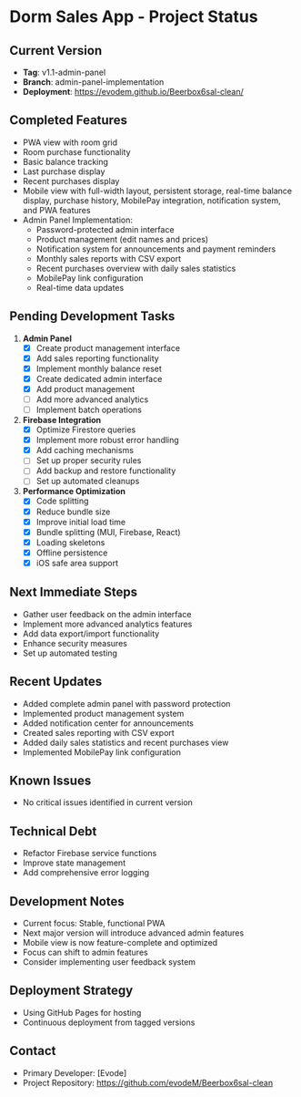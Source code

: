 # Dorm Sales App - Project Status

## Current Version
- **Tag**: v1.1-admin-panel
- **Branch**: admin-panel-implementation
- **Deployment**: https://evodem.github.io/Beerbox6sal-clean/

## Completed Features
- PWA view with room grid
- Room purchase functionality
- Basic balance tracking
- Last purchase display
- Recent purchases display
- Mobile view with full-width layout, persistent storage, real-time balance display, purchase history, MobilePay integration, notification system, and PWA features
- Admin Panel Implementation:
  - Password-protected admin interface
  - Product management (edit names and prices)
  - Notification system for announcements and payment reminders
  - Monthly sales reports with CSV export
  - Recent purchases overview with daily sales statistics
  - MobilePay link configuration
  - Real-time data updates

## Pending Development Tasks
1. **Admin Panel**
   - [x] Create product management interface
   - [x] Add sales reporting functionality
   - [x] Implement monthly balance reset
   - [x] Create dedicated admin interface
   - [x] Add product management
   - [ ] Add more advanced analytics
   - [ ] Implement batch operations

2. **Firebase Integration**
   - [x] Optimize Firestore queries
   - [x] Implement more robust error handling
   - [x] Add caching mechanisms
   - [ ] Set up proper security rules
   - [ ] Add backup and restore functionality
   - [ ] Set up automated cleanups

3. **Performance Optimization**
   - [x] Code splitting
   - [x] Reduce bundle size
   - [x] Improve initial load time
   - [x] Bundle splitting (MUI, Firebase, React)
   - [x] Loading skeletons
   - [x] Offline persistence
   - [x] iOS safe area support

## Next Immediate Steps
- Gather user feedback on the admin interface
- Implement more advanced analytics features
- Add data export/import functionality
- Enhance security measures
- Set up automated testing

## Recent Updates
- Added complete admin panel with password protection
- Implemented product management system
- Added notification center for announcements
- Created sales reporting with CSV export
- Added daily sales statistics and recent purchases view
- Implemented MobilePay link configuration

## Known Issues
- No critical issues identified in current version

## Technical Debt
- Refactor Firebase service functions
- Improve state management
- Add comprehensive error logging

## Development Notes
- Current focus: Stable, functional PWA
- Next major version will introduce advanced admin features
- Mobile view is now feature-complete and optimized
- Focus can shift to admin features
- Consider implementing user feedback system

## Deployment Strategy
- Using GitHub Pages for hosting
- Continuous deployment from tagged versions

## Contact
- Primary Developer: [Evode]
- Project Repository: https://github.com/evodeM/Beerbox6sal-clean
